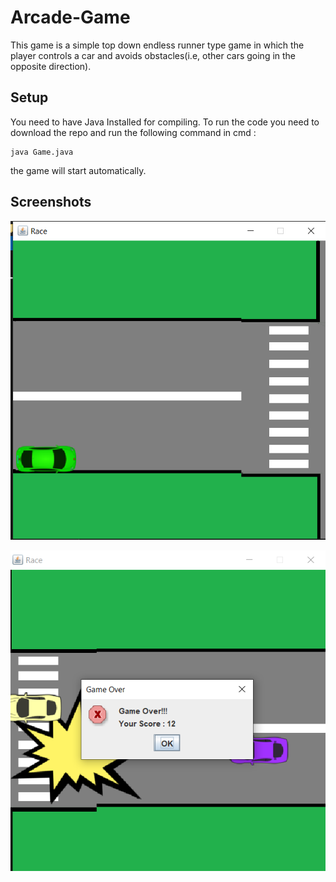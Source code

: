 # Arcade-Game
This game is a simple top down endless runner type game in which the player controls a car and avoids obstacles(i.e, other cars going in the opposite direction).

## Setup
You need to have Java Installed for compiling.
To run the code you need to download the repo and run the following command in cmd :

    java Game.java
the game will start automatically.

## Screenshots
![Start of the game](https://raw.githubusercontent.com/justAbhi77/Arcade-Game/main/Screenshots/SS1.png)

![Dialog box popup after crashing](https://raw.githubusercontent.com/justAbhi77/Arcade-Game/main/Screenshots/SS2.png)